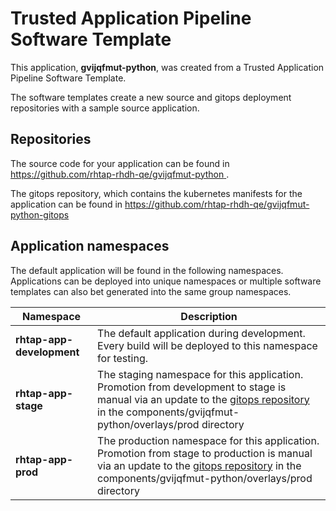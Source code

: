 # Trusted Application Pipeline Software Template

This application, **gvijqfmut-python**, was created from a Trusted Application Pipeline Software Template.

The software templates create a new source and gitops deployment repositories with a sample source application. 

## Repositories

The source code for your application can be found in [https://github.com/rhtap-rhdh-qe/gvijqfmut-python ](https://github.com/rhtap-rhdh-qe/gvijqfmut-python ).
 
The gitops repository, which contains the kubernetes manifests for the application can be found in 
[https://github.com/rhtap-rhdh-qe/gvijqfmut-python-gitops ](https://github.com/rhtap-rhdh-qe/gvijqfmut-python-gitops ) 

## Application namespaces 

The default application will be found in the following namespaces. Applications can be deployed into unique namespaces or multiple software templates can also bet generated into the same group namespaces.  

|  Namespace   |  Description   |  
| -------- | -------- |   
| **rhtap-app-development** | The default application during development. Every build will be deployed to this namespace for testing. | 
| **rhtap-app-stage** | The staging namespace for this application. Promotion from development to stage is manual via an update to the [gitops repository](https://github.com/rhtap-rhdh-qe/gvijqfmut-python-gitops ) in the components/gvijqfmut-python/overlays/prod directory |  
| **rhtap-app-prod** | The production namespace for this application. Promotion from stage to production is manual via an update to the [gitops repository](https://github.com/rhtap-rhdh-qe/gvijqfmut-python-gitops ) in the components/gvijqfmut-python/overlays/prod directory | 